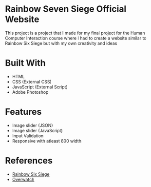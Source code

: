 # Rainbow Seven Siege Official Website
This project is a project that I made for my final project for the Human Computer Interaction course where I had to create a website similar to Rainbow Six Siege but with my own creativity and ideas
# Built With
- HTML
- CSS (External CSS)
- JavaScript (External Script)
- Adobe Photoshop

# Features
- Image slider (JSON)
- Image slider (JavaScript)
- Input Validation
- Responsive with atleast 800 width

# References
- <a href="https://www.ubisoft.com/en-gb/game/rainbow-six/siege">Rainbow Six Siege</a>
- <a href="https://playoverwatch.com/en-us/">Overwatch</a>
